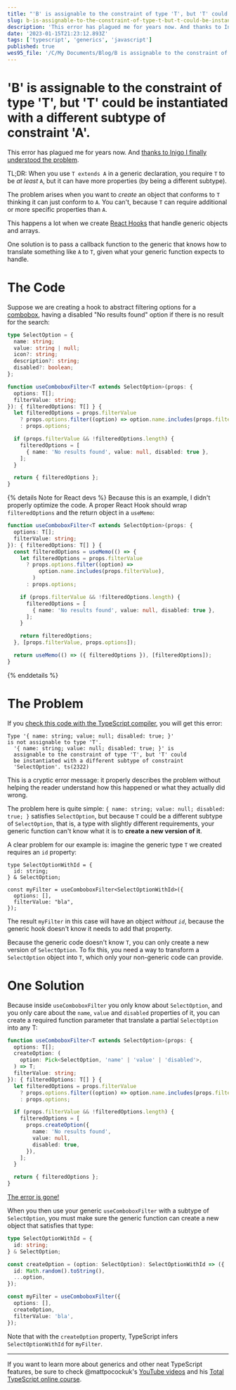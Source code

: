 ```yaml
---
title: "'B' is assignable to the constraint of type 'T', but 'T' could be instantiated with a different subtype of constraint 'A'."
slug: b-is-assignable-to-the-constraint-of-type-t-but-t-could-be-instantiated-with-a-different-subtype-of-constraint-a
description: 'This error has plagued me for years now. And thanks to Inigo I finally understood the...'
date: '2023-01-15T21:23:12.893Z'
tags: ['typescript', 'generics', 'javascript']
published: true
wes95_file: '/C/My Documents/Blog/B is assignable to the constraint of type T.doc'
---
```


# 'B' is assignable to the constraint of type 'T', but 'T' could be instantiated with a different subtype of constraint 'A'.

This error has plagued me for years now. And [thanks to Inigo I finally understood the problem](https://stackoverflow.com/a/70392066/572647).

TL;DR: When you use `T extends A` in a generic declaration, you require `T` to be _at least_ `A`, but it can have more properties (by being a different subtype).

The problem arises when you want to _create_ an object that conforms to `T` thinking it can just conform to `A`. You can't, because `T` can require additional or more specific properties than `A`.

This happens a lot when we create [React Hooks](https://react.dev/learn/reusing-logic-with-custom-hooks) that handle generic objects and arrays.

One solution is to pass a callback function to the generic that knows how to translate something like `A` to `T`, given what your generic function expects to handle.

# The Code

Suppose we are creating a hook to abstract filtering options for a [combobox](https://www.w3.org/WAI/ARIA/apg/patterns/combobox/), having a disabled "No results found" option if there is no result for the search:

```ts
type SelectOption = {
  name: string;
  value: string | null;
  icon?: string;
  description?: string;
  disabled?: boolean;
};

function useComboboxFilter<T extends SelectOption>(props: {
  options: T[];
  filterValue: string;
}): { filteredOptions: T[] } {
  let filteredOptions = props.filterValue
    ? props.options.filter((option) => option.name.includes(props.filterValue))
    : props.options;

  if (props.filterValue && !filteredOptions.length) {
    filteredOptions = [
      { name: 'No results found', value: null, disabled: true },
    ];
  }

  return { filteredOptions };
}
```

{% details Note for React devs %}
Because this is an example, I didn't properly optimize the code. A proper React Hook should wrap `filteredOptions` and the return object in a `useMemo`:

```ts
function useComboboxFilter<T extends SelectOption>(props: {
  options: T[];
  filterValue: string;
}): { filteredOptions: T[] } {
  const filteredOptions = useMemo(() => {
    let filteredOptions = props.filterValue
      ? props.options.filter((option) =>
          option.name.includes(props.filterValue),
        )
      : props.options;

    if (props.filterValue && !filteredOptions.length) {
      filteredOptions = [
        { name: 'No results found', value: null, disabled: true },
      ];
    }

    return filteredOptions;
  }, [props.filterValue, props.options]);

  return useMemo(() => ({ filteredOptions }), [filteredOptions]);
}
```

{% enddetails %}

# The Problem

If you [check this code with the TypeScript compiler](https://www.typescriptlang.org/play?#code/C4TwDgpgBAyhA2EDGwDyZgEsD2A7KAvFAN4BQUUuAhgLYQBcUAzsAE6a4DmA3OVAG5V4AVwbM2HTlAA+lYfHi8KAE0xMqAI0TLGG7NkRVcvAL69SAM2G4UOfMKYQAwthp69ADwBimeMAisADwAKlAQHv64ykywCMhoGHYAfAAUYKzYYEyMZBSZWHjZUMEA2gC6SlAWvv6sAGpCoows7FymAJQ5VTUBEMroBbhFpWVQJiR8iMDdfr39iYWEUOmZTAB01bP1jRB8FAD8yxlZa-l265u1KSlneO2ESVC3uGvUdGscSCLKEExpxxcetsRBB2u09lBGCsTs8mOYKJgLFB-qsNkCGiCoAAyLFQACElzmA3Oa0QXGAAAt7rkKDNan1iYsiCUIRRiJRaGIAEQAOWwUFYv3kwBiFmw1mUXIANAIdoxcPJ4DLVOotH1GGxRGMpRCKnwTKQ+ILgMJWPh2YTBfNBjEzKQTEA), you will get this error:

```
Type '{ name: string; value: null; disabled: true; }'
is not assignable to type 'T'.
  '{ name: string; value: null; disabled: true; }' is
  assignable to the constraint of type 'T', but 'T' could
  be instantiated with a different subtype of constraint
  'SelectOption'. ts(2322)
```

This is a cryptic error message: it properly describes the problem without helping the reader understand how this happened or what they actually did wrong.

The problem here is quite simple: `{ name: string; value: null; disabled: true; }` satisfies `SelectOption`, but because `T` could be a different subtype of `SelectOption`, that is, a type with slightly different requirements, your generic function can't know what it is to **create a new version of it**.

A clear problem for our example is: imagine the generic type `T` we created requires an `id` property:

```
type SelectOptionWithId = {
  id: string;
} & SelectOption;

const myFilter = useComboboxFilter<SelectOptionWithId>({
  options: [],
  filterValue: "bla",
});
```

The result `myFilter` in this case will have an object _without `id`_, because the generic hook doesn't know it needs to add that property.

Because the generic code doesn't know `T`, you can only create a new version of `SelectOption`. To fix this, you need a way to transform a `SelectOption` object into `T`, which only your non-generic code can provide.

# One Solution

Because inside `useComboboxFilter` you only know about `SelectOption`, and you only care about the `name`, `value` and `disabled` properties of it, you can create a required function parameter that translate a partial `SelectOption` into any T:

```ts
function useComboboxFilter<T extends SelectOption>(props: {
  options: T[];
  createOption: (
    option: Pick<SelectOption, 'name' | 'value' | 'disabled'>,
  ) => T;
  filterValue: string;
}): { filteredOptions: T[] } {
  let filteredOptions = props.filterValue
    ? props.options.filter((option) => option.name.includes(props.filterValue))
    : props.options;

  if (props.filterValue && !filteredOptions.length) {
    filteredOptions = [
      props.createOption({
        name: 'No results found',
        value: null,
        disabled: true,
      }),
    ];
  }

  return { filteredOptions };
}
```

[The error is gone!](https://www.typescriptlang.org/play?#code/C4TwDgpgBAyhA2EDGwDyZgEsD2A7KAvFAN4BQUUuAhgLYQBcUAzsAE6a4DmA3OVAG5V4AVwbM2HTlAA+lYfHi8KAE0xMqAI0TLGG7NkRVcvAL69SAM2G4UOfMKYQAwthp69ADwBimeMAisADwAKlAQHv64ykywCMhoGHYAfAAUYKzYYEyMZBSZWHjZUMEA2gC6SlBIrBBU-ugFuIwpfHmJeIwACphIANaBcIgoDXYANFAARNR0EzKTgiIQs7ITqupaEMoTSXwAlIRJxZUWvv6sAGpCoows7FymuzlQJ34BmyOFjKVlUCYkfIhgM9Tm9lB9cDEiOlMkwAHQvM6XRatKAAfig0KysPydjhCICKRSOLw+wIh2JuFh0wgsI4SBEyggTDSGSx+IuVwgu12KMYmLhFKY5gomAsUBZMPhII5iygADI5VAAITs97tCGwxBcYAAC32uQowNeNTB6shUBKKIo-Nh1Vq9XVKQNhsN1MYEwActgoDUmPJgDELNhrFtRlbDQtrnIFGGXS61pptIw2KJY3GTLs0xQKnwTKQ+DVgMJWPhiEazmrGjEzKQ80A)

When you then use your generic `useComboboxFilter` with a subtype of `SelectOption`, you must make sure the generic function can create a new object that satisfies that type:

```ts
type SelectOptionWithId = {
  id: string;
} & SelectOption;

const createOption = (option: SelectOption): SelectOptionWithId => ({
  id: Math.random().toString(),
  ...option,
});

const myFilter = useComboboxFilter({
  options: [],
  createOption,
  filterValue: 'bla',
});
```

Note that with the `createOption` property, TypeScript infers `SelectOptionWithId` for `myFilter`.

---

If you want to learn more about generics and other neat TypeScript features, be sure to check @mattpocockuk's [YouTube videos](https://www.youtube.com/@mattpocockuk) and his [Total TypeScript online course](https://www.totaltypescript.com).
